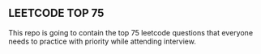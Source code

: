## LEETCODE TOP 75 

This repo is going to contain the top 75 leetcode questions that everyone needs to practice with priority while attending interview.
